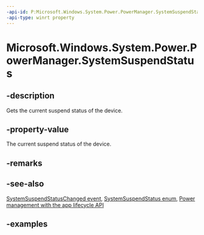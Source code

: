 ```yaml
---
-api-id: P:Microsoft.Windows.System.Power.PowerManager.SystemSuspendStatus
-api-type: winrt property
---
```


# Microsoft.Windows.System.Power.PowerManager.SystemSuspendStatus

<!--
public static Microsoft.Windows.System.Power.SystemSuspendStatus SystemSuspendStatus { get; }
-->


## -description

Gets the current suspend status of the device.

## -property-value

The current suspend status of the device.

## -remarks

## -see-also

[SystemSuspendStatusChanged event](powermanager_systemsuspendstatuschanged.md), [SystemSuspendStatus enum](systemsuspendstatus.md), [Power management with the app lifecycle API](/windows/apps/windows-app-sdk/applifecycle/applifecycle-power)

## -examples


